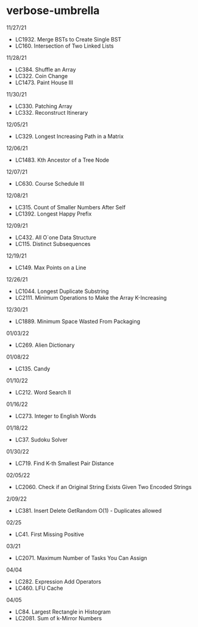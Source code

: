 # verbose-umbrella

11/27/21
 * LC1932. Merge BSTs to Create Single BST
 * LC160. Intersection of Two Linked Lists

11/28/21
 * LC384. Shuffle an Array
 * LC322. Coin Change
 * LC1473. Paint House III

11/30/21
 * LC330. Patching Array
 * LC332. Reconstruct Itinerary

12/05/21
 * LC329. Longest Increasing Path in a Matrix

12/06/21
 * LC1483. Kth Ancestor of a Tree Node

12/07/21
 * LC630. Course Schedule III

12/08/21
 * LC315. Count of Smaller Numbers After Self
 * LC1392. Longest Happy Prefix

12/09/21
 * LC432. All O`one Data Structure
 * LC115. Distinct Subsequences

12/19/21
 * LC149. Max Points on a Line

12/26/21
 * LC1044. Longest Duplicate Substring
 * LC2111. Minimum Operations to Make the Array K-Increasing

12/30/21
 * LC1889. Minimum Space Wasted From Packaging

01/03/22
 * LC269. Alien Dictionary

01/08/22
 * LC135. Candy

01/10/22
 * LC212. Word Search II

01/16/22
 * LC273. Integer to English Words

01/18/22
 * LC37. Sudoku Solver

01/30/22
 * LC719. Find K-th Smallest Pair Distance

02/05/22
 * LC2060. Check if an Original String Exists Given Two Encoded Strings

2/09/22
 * LC381. Insert Delete GetRandom O(1) - Duplicates allowed

02/25
 * LC41. First Missing Positive

03/21
 * LC2071. Maximum Number of Tasks You Can Assign

04/04
 * LC282. Expression Add Operators
 * LC460. LFU Cache

04/05
 * LC84. Largest Rectangle in Histogram
 * LC2081. Sum of k-Mirror Numbers
